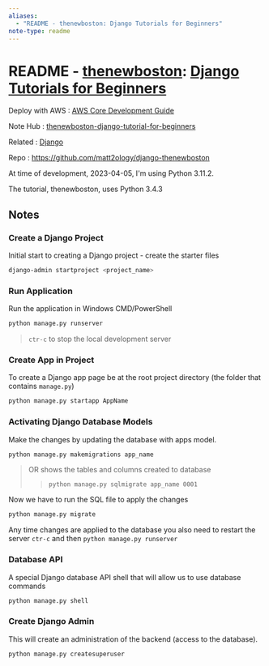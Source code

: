 ```yaml
---
aliases:
  - "README - thenewboston: Django Tutorials for Beginners"
note-type: readme
---
```


# README - [thenewboston](https://www.youtube.com/@thenewboston): [Django Tutorials for Beginners](https://www.youtube.com/playlist?list=PL6gx4Cwl9DGBlmzzFcLgDhKTTfNLfX1IK)

Deploy with AWS : [AWS Core Development Guide](aws-core-deployment-guide.pdf)

Note Hub : [thenewboston-django-tutorial-for-beginners](thenewboston-django-tutorial-for-beginners.md)

Related : [Django](../../4-hub-notes-🚉/Django.md)

Repo : <https://github.com/matt2ology/django-thenewboston>

At time of development, 2023-04-05, I'm using Python 3.11.2.

The tutorial, thenewboston, uses Python 3.4.3

## Notes

### Create a Django Project

Initial start to creating a Django project - create the starter files

```sh
django-admin startproject <project_name>
```

### Run Application

Run the application in Windows CMD/PowerShell

```sh
python manage.py runserver
```

> `ctr-c` to stop the local development server

### Create App in Project

To create a Django app page be at the root project directory (the folder that contains `manage.py`)

```sh
python manage.py startapp AppName
```

### Activating Django Database Models

Make the changes by updating the database with apps model.

```sh
python manage.py makemigrations app_name
```

> OR shows the tables and columns created to database
>
> > `python manage.py sqlmigrate app_name 0001`

Now we have to run the SQL file to apply the changes

```sh
python manage.py migrate
```

Any time changes are applied to the database you also need to restart the server `ctr-c` and then `python manage.py runserver`

### Database API

A special Django database API shell that will allow us to use database commands

```sh
python manage.py shell
```

### Create Django Admin

This will create an administration of the backend (access to the database).

```sh
python manage.py createsuperuser
```
